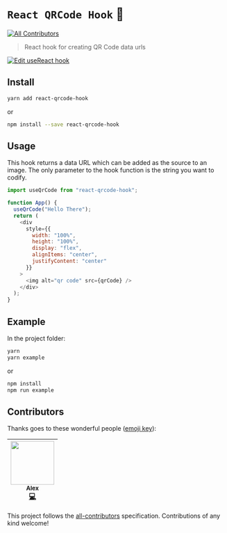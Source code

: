 # `React QRCode Hook` 📸

[![All Contributors](https://img.shields.io/badge/all_contributors-1-orange.svg?style=flat-square)](#contributors)

> React hook for creating QR Code data urls

[![Edit useReact hook](https://codesandbox.io/static/img/play-codesandbox.svg)](https://codesandbox.io/s/xjojxm82jw)

## Install

```sh
yarn add react-qrcode-hook
```

or

```sh
npm install --save react-qrcode-hook
```

## Usage

This hook returns a data URL which can be added as the source to an image. The
only parameter to the hook function is the string you want to codify.

```js
import useQrCode from "react-qrcode-hook";

function App() {
  useQrCode("Hello There");
  return (
    <div
      style={{
        width: "100%",
        height: "100%",
        display: "flex",
        alignItems: "center",
        justifyContent: "center"
      }}
    >
      <img alt="qr code" src={qrCode} />
    </div>
  );
}
```

## Example

In the project folder:

```sh
yarn
yarn example
```

or

```sh
npm install
npm run example
```

## Contributors

Thanks goes to these wonderful people
([emoji key](https://github.com/kentcdodds/all-contributors#emoji-key)):

<!-- ALL-CONTRIBUTORS-LIST:START - Do not remove or modify this section -->
<!-- prettier-ignore -->
| [<img src="https://avatars1.githubusercontent.com/u/6558157?v=4" width="100px;"/><br /><sub><b>Alex</b></sub>](https://ralexanderson.com)<br />[💻](https://github.com/alexanderson1993/react-qrcode-hook/commits?author=alexanderson1993 "Code") |
| :---: |

<!-- ALL-CONTRIBUTORS-LIST:END -->

This project follows the
[all-contributors](https://github.com/kentcdodds/all-contributors)
specification. Contributions of any kind welcome!
